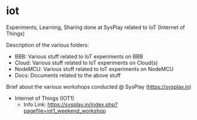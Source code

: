 # iot
Experiments, Learning, Sharing done at SysPlay related to IoT (Internet of Things)

Description of the various folders:

+ BBB: Various stuff related to IoT experiments on BBB
+ Cloud: Various stuff related to IoT experiments on Cloud(s)
+ NodeMCU: Various stuff related to IoT experiments on NodeMCU
+ Docs: Documents related to the above stuff

Brief about the various workshops conducted @ SysPlay (https://sysplay.in)

+ Internet of Things (IOT1)
	- Info Link: https://sysplay.in/index.php?pagefile=iot1_weekend_workshop
